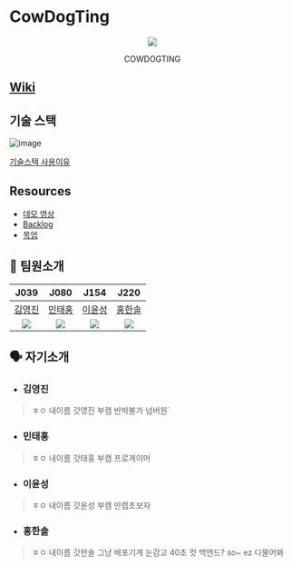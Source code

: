 # CowDogTing 
<p align="center" >
<img src="https://user-images.githubusercontent.com/64246267/138801849-61178d29-1a9a-4723-bcb9-ac3f5d2ce4a7.png" align="center"/>
</p>

<p align="center" >
COWDOGTING
</p>

## [Wiki](https://github.com/boostcampwm-2021/web10-CowDogTing/wiki) 
## 기술 스택
![image](https://user-images.githubusercontent.com/64246267/142752437-7bb13285-946d-47df-ac42-90afad950ed8.png)

[기술스택 사용이유](https://github.com/boostcampwm-2021/web10-CowDogTing/wiki/%EA%B8%B0%EC%88%A0-%EC%8A%A4%ED%83%9D)

## Resources
- [데모 영상](https://youtu.be/NwkavKrOk0I)
- [Backlog](https://docs.google.com/spreadsheets/d/167yJb78hPknp7S7JK_qtHvbFZXPQ6wmps1iL3sgt1es/edit#gid=1761511684)
- [목업]()

## 👨 팀원소개

| J039   | J080   | J154  | J220   |
| :------: | :------: | :------: | :------: |
| [김영진](https://github.com/jin-Pro) | [민태홍](https://github.com/taehong0-0) | [이윤성](https://github.com/ddaynew365) | [홍한솔](https://github.com/Noelsky-code) |
| <img src="https://github.com/jin-Pro.png" /> | <img src="https://github.com/taehong0-0.png" /> | <img src="https://github.com/ddaynew365.png" /> | <img src="https://github.com/Noelsky-code.png" /> |
  ## 🗣 자기소개
  - ### 김영진
  > ㅎㅇ 내이름 갓영진 부캠 반박불가 넘버원`
  - ### 민태홍
  > ㅎㅇ 내이름 갓태홍 부캠 프로게이머 
  - ### 이윤성
  > ㅎㅇ 내이름 갓윤성 부캠 만렙초보자
  - ### 홍한솔
  > ㅎㅇ 내이름 갓한솔 그냥 배포기계 눈감고 40초 컷 백엔드? so~ ez 다물어봐

